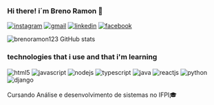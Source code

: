 ### Hi there! i´m Breno Ramon 🐐

[![instagram](https://img.shields.io/badge/Instagram-E4405F?style=for-the-badge&logo=instagram&logoColor=white)]([https://www.instagram.com/invites/contact/?i=1pp16fzjvxaw9&utm_content=5w12aax](https://www.instagram.com/mynameisbreno/))
[![gmail](https://img.shields.io/badge/Gmail-D14836?style=for-the-badge&logo=gmail&logoColor=white)](mailto:brenoramon55@gmail.com)
[![linkedin](https://img.shields.io/badge/LinkedIn-0077B5?style=for-the-badge&logo=linkedin&logoColor=white)](https://www.linkedin.com/in/breno-ramon-lacerda-santos-01ab541aa/)
[![facebook](https://img.shields.io/badge/Facebook-1877F2?style=for-the-badge&logo=facebook&logoColor=white)](https://www.facebook.com/breno.ramon.33/)

![brenoramon123 GitHub stats](https://github-readme-stats.vercel.app/api?username=brenoramon123&show_icons=true&theme=highcontrast)

### technologies that i use and that i'm learning

<div style="display: inline_block">
<img align="center" src="https://img.shields.io/badge/HTML-239120?style=for-the-badge&logo=html5&logoColor=white" alt="html5"/ >
<img align="center" src="https://img.shields.io/badge/JavaScript-323330?style=for-the-badge&logo=javascript&logoColor=F7DF1E" alt="javascript"/ >
<img align="center" src="https://img.shields.io/badge/Node.js-43853D?style=for-the-badge&logo=node.js&logoColor=white" alt="nodejs"/ >
<img align="center" src="https://img.shields.io/badge/TypeScript-007ACC?style=for-the-badge&logo=typescript&logoColor=white" alt="typescript"/ >
<img align="center" src="https://img.shields.io/badge/Java-ED8B00?style=for-the-badge&logo=java&logoColor=white" alt="java"/ >
<img align="center" src="https://img.shields.io/badge/React-20232A?style=for-the-badge&logo=react&logoColor=61DAFB" alt="reactjs"/ >
<img align="center" src="https://img.shields.io/badge/Python-3776AB?style=for-the-badge&logo=python&logoColor=white" alt="python"/ >
<img align="center" src="https://img.shields.io/badge/Django-092E20?style=for-the-badge&logo=django&logoColor=white"alt="django" / >
</div>

<br>
Cursando Análise e desenvolvimento de sistemas no IFPI🎓

